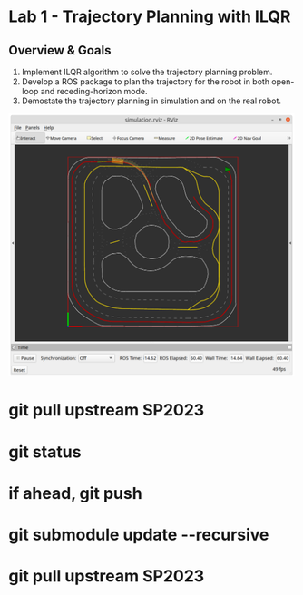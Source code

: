 # Lab 1 - Trajectory Planning with ILQR

## Overview & Goals
1. Implement ILQR algorithm to solve the trajectory planning problem.
2. Develop a ROS package to plan the trajectory for the robot in both open-loop and receding-horizon mode.  
3. Demostate the trajectory planning in simulation and on the real robot.

![](./assets/example.png)

    
# git pull upstream SP2023
# git status
# if ahead, git push
# git submodule update --recursive
# git pull upstream SP2023 